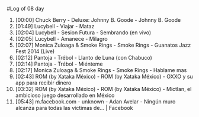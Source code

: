 #Log of 08 day

1. [00:00] Chuck Berry - Deluxe: Johnny B. Goode - Johnny B. Goode
1. [01:49] Lucybell - Viajar - Mataz
1. [02:04] Lucybell - Sesion Futura - Sembrando (en vivo)
1. [02:05] Lucybell - Amanece - Milagro
1. [02:07] Monica Zuloaga & Smoke Rings - Smoke Rings - Guanatos Jazz Fest 2014 (Live)
1. [02:12] Pantoja - Trébol - Llanto de Luna (con Chabuco)
1. [02:14] Pantoja - Trébol - Miénteme
1. [02:17] Monica Zuloaga & Smoke Rings - Smoke Rings - Hablame mas
1. [02:43] ROM (by Xataka México) - ROM (by Xataka México) - OXXO y su app para recibir dinero
1. [03:32] ROM (by Xataka México) - ROM (by Xataka México) - Mictlan, el ambicioso juego desarrollado en México
1. [05:43] m.facebook.com - unknown - Adan Avelar - Ningún muro alcanza para todas las víctimas de... | Facebook
